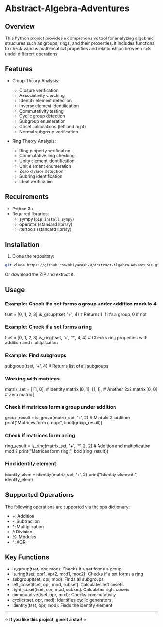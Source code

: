 # Abstract-Algebra-Adventures

## Overview
This Python project provides a comprehensive tool for analyzing algebraic structures such as groups, rings, and their properties. It includes functions to check various mathematical properties and relationships between sets under different operations.

## Features
- Group Theory Analysis:
  - Closure verification
  - Associativity checking
  - Identity element detection
  - Inverse element identification
  - Commutativity testing
  - Cyclic group detection
  - Subgroup enumeration
  - Coset calculations (left and right)
  - Normal subgroup verification

- Ring Theory Analysis:
  - Ring property verification
  - Commutative ring checking
  - Unity element identification
  - Unit element enumeration
  - Zero divisor detection
  - Subring identification
  - Ideal verification

## Requirements
- Python 3.x
- Required libraries:
  - sympy (`pip install sympy`)
  - operator (standard library)
  - itertools (standard library)

## Installation
1. Clone the repository:
```bash
git clone https://github.com/Dhiyanesh-B/Abstract-Algebra-Adventures.git
```
Or download the ZIP and extract it.

## Usage

### Example: Check if a set forms a group under addition modulo 4
tset = [0, 1, 2, 3]
is_group(tset, '+', 4)  # Returns 1 if it's a group, 0 if not

### Example: Check if a set forms a ring
tset = [0, 1, 2, 3]
is_ring(tset, '+', '*', 4, 4)  # Checks ring properties with addition and multiplication

### Example: Find subgroups
subgroup(tset, '+', 4)  # Returns list of all subgroups

### Working with matrices
matrix_set = [
    [1, 0],  # Identity matrix
    [0, 1],
    [1, 1],  # Another 2x2 matrix
    [0, 0]   # Zero matrix
]

### Check if matrices form a group under addition
group_result = is_group(matrix_set, '+', 2)  # Modulo 2 addition
print("Matrices form group:", bool(group_result))

### Check if matrices form a ring
ring_result = is_ring(matrix_set, '+', '*', 2, 2)  # Addition and multiplication mod 2
print("Matrices form ring:", bool(ring_result))

### Find identity element
identity_elem = identity(matrix_set, '+', 2)
print("Identity element:", identity_elem)

## Supported Operations
The following operations are supported via the ops dictionary:

- +: Addition
- -: Subtraction
- *: Multiplication
- /: Division
- %: Modulus
- ^: XOR

## Key Functions
- is_group(tset, opr, mod): Checks if a set forms a group
- is_ring(tset, opr1, opr2, mod1, mod2): Checks if a set forms a ring
- subgroup(tset, opr, mod): Finds all subgroups
- left_coset(tset, opr, mod, subset): Calculates left cosets
- right_coset(tset, opr, mod, subset): Calculates right cosets
- commutative(tset, opr, mod): Checks commutativity
- cyclic(tset, opr, mod): Identifies cyclic generators
- identity(tset, opr, mod): Finds the identity element

---
⭐ **If you like this project, give it a star!** ⭐
